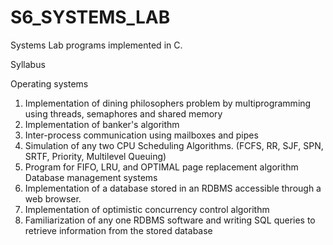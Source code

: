 # S6_SYSTEMS_LAB
Systems Lab programs implemented in C.

Syllabus

Operating systems
  1. Implementation of dining philosophers problem by multiprogramming using threads, semaphores and shared memory
  2. Implementation of banker's algorithm
  3. Inter-process communication using mailboxes and pipes
  4. Simulation of any two CPU Scheduling Algorithms. (FCFS, RR, SJF, SPN, SRTF, Priority, Multilevel Queuing)
  5. Program for FIFO, LRU, and OPTIMAL page replacement algorithm
Database management systems
  1. Implementation of a database stored in an RDBMS accessible through a web browser.
  2. Implementation of optimistic concurrency control algorithm
  3. Familiarization of any one RDBMS software and writing SQL queries to retrieve information from the stored database
